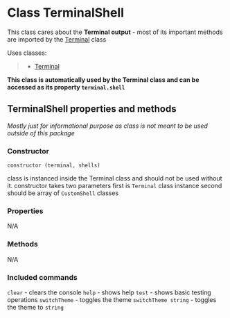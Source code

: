 # Class TerminalShell

This class cares about the **Terminal output** - most of its important methods are imported by the [Terminal](./Terminal.md) class

Uses classes:

> - [Terminal](./Terminal.md)

**This class is automatically used by the Terminal class and can be accessed as its property `terminal.shell`**

## TerminalShell properties and methods

_Mostly just for informational purpose as class is not meant to be used outside of this package_

### Constructor

`constructor (terminal, shells)`

class is instanced inside the Terminal class and should not be used without it.
constructor takes two parameters first is `Terminal` class instance
second should be array of `CustomShell` classes

### Properties

N/A

### Methods

N/A

### Included commands

`clear` - clears the console
`help` - shows help
`test` - shows basic testing operations
`switchTheme` - toggles the theme
`switchTheme string` - toggles the theme to `string`
